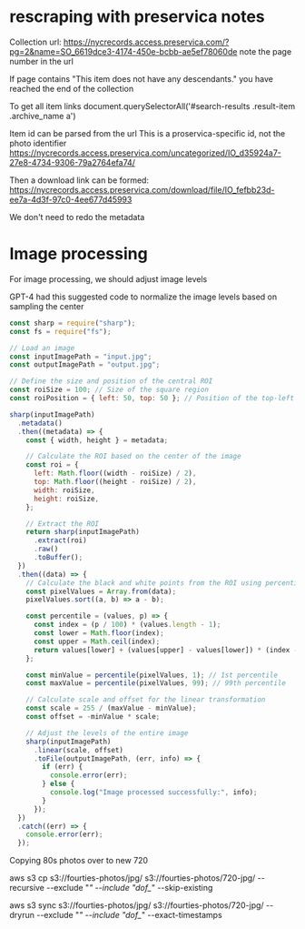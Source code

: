# rescraping with preservica notes

Collection url:
https://nycrecords.access.preservica.com/?pg=2&name=SO_6619dce3-4174-450e-bcbb-ae5ef78060de
note the page number in the url

If page contains "This item does not have any descendants." you have reached the end of the collection

To get all item links
document.querySelectorAll('#search-results .result-item .archive_name a')

Item id can be parsed from the url
This is a proservica-specific id, not the photo identifier
https://nycrecords.access.preservica.com/uncategorized/IO_d35924a7-27e8-4734-9306-79a2764efa74/

Then a download link can be formed:
https://nycrecords.access.preservica.com/download/file/IO_fefbb23d-ee7a-4d3f-97c0-4ee677d45993

We don't need to redo the metadata

# Image processing

For image processing, we should adjust image levels

GPT-4 had this suggested code to normalize the image levels based on sampling the center

```javascript
const sharp = require("sharp");
const fs = require("fs");

// Load an image
const inputImagePath = "input.jpg";
const outputImagePath = "output.jpg";

// Define the size and position of the central ROI
const roiSize = 100; // Size of the square region
const roiPosition = { left: 50, top: 50 }; // Position of the top-left corner of the ROI

sharp(inputImagePath)
  .metadata()
  .then((metadata) => {
    const { width, height } = metadata;

    // Calculate the ROI based on the center of the image
    const roi = {
      left: Math.floor((width - roiSize) / 2),
      top: Math.floor((height - roiSize) / 2),
      width: roiSize,
      height: roiSize,
    };

    // Extract the ROI
    return sharp(inputImagePath)
      .extract(roi)
      .raw()
      .toBuffer();
  })
  .then((data) => {
    // Calculate the black and white points from the ROI using percentiles
    const pixelValues = Array.from(data);
    pixelValues.sort((a, b) => a - b);

    const percentile = (values, p) => {
      const index = (p / 100) * (values.length - 1);
      const lower = Math.floor(index);
      const upper = Math.ceil(index);
      return values[lower] + (values[upper] - values[lower]) * (index - lower);
    };

    const minValue = percentile(pixelValues, 1); // 1st percentile
    const maxValue = percentile(pixelValues, 99); // 99th percentile

    // Calculate scale and offset for the linear transformation
    const scale = 255 / (maxValue - minValue);
    const offset = -minValue * scale;

    // Adjust the levels of the entire image
    sharp(inputImagePath)
      .linear(scale, offset)
      .toFile(outputImagePath, (err, info) => {
        if (err) {
          console.error(err);
        } else {
          console.log("Image processed successfully:", info);
        }
      });
  })
  .catch((err) => {
    console.error(err);
  });
```

Copying 80s photos over to new 720

aws s3 cp s3://fourties-photos/jpg/ s3://fourties-photos/720-jpg/ --recursive
 --exclude "*" --include "dof_*" --skip-existing

 aws s3 sync s3://fourties-photos/jpg/ s3://fourties-photos/720-jpg/ --dryrun
 --exclude "*" --include "dof_*" --exact-timestamps